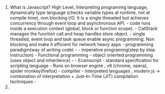 1. What is Javascript? 
		High Level, Interpreting programimg language, dynamically type language (checks variable types at runtime, not at compile time), non blocking I/O. It is a single threaded but achieves concurrency through event loop and asynchronous API. 
		- code runs inside a execution context (global, block or function scope). 
		- CallStack manages the function call and heap handles store object.
		- single threaded, event loop and task queue enable async programming. Non blocking and make it efficient for network heavy apps
		- programming paradigm(way of writing code) - 
			- imperative programing(step by step instruction)
			- Functional programming
			- object oriented programming (uses object and inheritence)
			-
		-  Ecamscript - standard specification for scripting language 
		- Runs on browser engine , v8 (chrome, opera), spider monkey(firefox)
		- compliler - interpreted languages , modern js -> combination of interpretation + Just-In-Time (JIT) compilation techniques
		- 
2. 